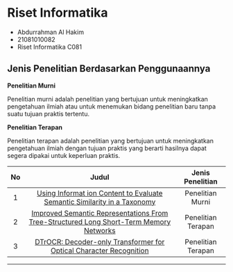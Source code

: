 # Riset Informatika

- Abdurrahman Al Hakim
- 21081010082
- Riset Informatika C081

## Jenis Penelitian Berdasarkan Penggunaannya

**Penelitian Murni**

Penelitian murni adalah penelitian yang bertujuan untuk meningkatkan pengetahuan ilmiah atau untuk menemukan bidang penelitian baru tanpa suatu tujuan praktis tertentu.

**Penelitian Terapan**

Penelitian terapan adalah penelitian yang bertujuan untuk meningkatkan pengetahuan ilmiah dengan tujuan praktis yang berarti hasilnya dapat segera dipakai untuk keperluan praktis.

|No   |Judul   |Jenis Penelitian   |
|:-:|:-:|:-:|
|1   |[Using Informat ion Content to Evaluate Semantic Similarity in a Taxonomy ](https://www.ijcai.org/Proceedings/95-1/Papers/059.pdf)  |Penelitian Murni   |
|2   |[Improved Semantic Representations From Tree-Structured Long Short-Term Memory Networks](https://arxiv.org/pdf/1503.00075v3.pdf)  |Penelitian Terapan   |
|3   |[DTrOCR: Decoder-only Transformer for Optical Character Recognition](https://arxiv.org/pdf/2308.15996)  |Penelitian Terapan   |

---
